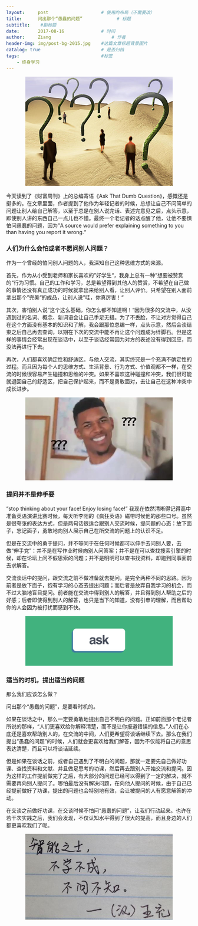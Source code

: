 ```yaml
---
layout:     post   				    # 使用的布局（不需要改）
title:      问出那个“愚蠢的问题” 			# 标题 
subtitle:    #副标题
date:       2017-08-16 				# 时间
author:     Ziang 						# 作者
header-img: img/post-bg-2015.jpg 	#这篇文章标题背景图片
catalog: true 						# 是否归档
tags:								#标签
    - 终身学习
---
```



<p align="center">
    <img src="/img/问出那个“愚蠢的问题”/1.jpg" alt="drawing" width="400"/>
</p>

今天读到了《财富周刊》上的总编寄语《Ask That Dumb Question》，感慨还是挺多的。在文章里面，作者提到了他作为年轻记者的时候，总想让自己不问简单的问题让别人给自己解答，以至于总是在别人说完话、表述完意见之后，点头示意，即使别人讲的东西自己一点儿也不懂。最终一个老记者的话点醒了他，让他不要惧怕问愚蠢的问题，因为”A source would prefer explaining something to you than having you report it wrong.“

### 人们为什么会怕或者不愿问别人问题？

作为一个曾经的怕问别人问题的人，我深知自己这种思维方式的来源。

首先，作为从小受到老师和家长喜欢的”好学生“，我身上总有一种”想要被赞赏的“行为习惯。自己的工作和学习，总是希望得到其他人的赞赏，不希望在自己做的事情还没有真正成功的时候就拿出来给别人看，让别人评价。只希望在别人面前拿出那个”完美“的成品，让别人说”哇，你真厉害！“

其次，害怕别人说”这个这么基础，你怎么都不知道啊！“因为很多的交流中，从没遇到过的名词、概念、新词语会让自己手足无措。为了不丢脸，不让对方觉得自己在这个方面没有基本的知识和了解，我会跟那位总编一样，点头示意，然后会谈结束之后自己再去查询，以期在下次的交流中能不再让这个问题成为绊脚石。但是这样的事情会经常出现在谈话中，以至于谈话经常因为对方的表述没有得到回应，而没法再进行下去。

再次，人们都喜欢确定性和舒适区。与他人交流，其实终究是一个充满不确定性的过程。而且因为每个人的思维方式、生活背景、行为方式、价值观都不一样，在交流的时候很容易产生碰撞和思维的冲突。如果不喜欢这种碰撞和冲突，我们很可能就退回自己的舒适区，把自己保护起来，而不是勇敢面对，去让自己在这种冲突中成长进步。

<p align="center">
    <img src="/img/问出那个“愚蠢的问题”/2.jpg" alt="drawing" width="400"/>
</p>

### 提问并不是伸手要

“stop thinking about your face! Enjoy losing face!” 我现在依然清晰得记得高中准备英语演讲比赛时候，每天听李阳的《疯狂英语》磁带时候他的那些口号。虽然是很夸张的表达方式，但是两句话很适合跟别人交流时候，提问题的心态：放下面子，忘记面子，勇敢地向别人展示自己在所交流的问题上的认识不足。

但是在交流中的勇于提问，并不等同于在任何时候都可以伸手去问别人要，去做“伸手党”：并不是在写作业时候向别人问答案；并不是在可以查找搜索引擎的时候，却在论坛上问不假思索的问题；并不是明明可以查书找资料，却跑到同事面前去求解答。

交流谈话中的提问，跟交流之前不做准备就去提问，是完全两种不同的思路。因为前者是放下面子，抱有学习的心态去提出问题；而后者是放弃自我学习的机会，而不过大脑地盲目提问。前者能在交流中得到别人的解答，并且得到别人帮助之后的好感；后者即使得到别人的解答，也只是当下的知道，没有引申的理解，而且帮助你的人会因为被打扰而感到不快。

<p align="center">
    <img src="/img/问出那个“愚蠢的问题”/3.png" alt="drawing" width="400"/>
</p>

### 适当的时机，提出适当的问题

那么我们应该怎么做？

问出那个“愚蠢的问题”，是要看时机的。

如果在谈话之中，那么一定要勇敢地提出自己不明白的问题。正如前面那个老记者所说的那样，“人们更喜欢给你解释清楚，而不是让你报道错误的信息。”人们在心底还是喜欢帮助别人的，在交流的中间，人们更希望将谈话继续下去。那么在我们提出“愚蠢的问题”的时候，人们就会更喜欢给我们解答，因为不仅能将自己的意思表达清楚，而且可以将谈话延续。

但是如果在谈话之前，或者自己遇到了不明白的问题，那就一定要先自己做好功课、查找资料和文献、并且做足思考的功课，然后再去跟别人开始交流和提问。因为这样的工作提前做完了之后，有大部分的问题已经可以得到了一定的解决，就不需要再向别人提问了。哪怕最后没有解决问题，在向他人提问的时候，由于自己已经提前做好了功课，提出的问题也会特别地有效，会让被提问的人有愿意解答的冲动。

在交谈之前做好功课，在交谈时候不怕问“愚蠢的问题”，让我们行动起来。也许在若干次实践之后，我们会发现，不仅认知水平得到了很大的提高，而且身边的人们都更喜欢我们了呢。

<p align="center">
    <img src="/img/问出那个“愚蠢的问题”/4.jpg" alt="drawing" width="400"/>
</p>

